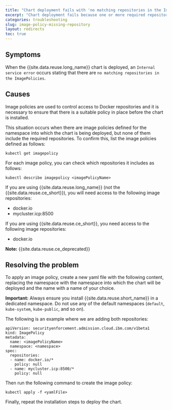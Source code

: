 ```yaml
---
title: "Chart deployment fails with 'no matching repositories in the ImagePolicies' error"
excerpt: "Chart deployment fails because one or more required repositories are missing from the deployed image policies."
categories: troubleshooting
slug: image-policy-missing-repository
layout: redirects
toc: true
---
```


## Symptoms

When the {{site.data.reuse.long_name}} chart is deployed, an `Internal service error` occurs stating that there are `no matching repositories in the ImagePolicies`.

## Causes

Image policies are used to control access to Docker repositories and it is necessary to ensure that there is a suitable policy in place before the chart is installed.

This situation occurs when there are image policies defined for the namespace into which the chart is being deployed, but none of them include the required repositories. To confirm this, list the image policies defined as follows:

```
kubectl get imagepolicy
```

For each image policy, you can check which repositories it includes as follows:

```
kubectl describe imagepolicy <imagePolicyName>
```

If you are using {{site.data.reuse.long_name}} (not the {{site.data.reuse.ce_short}}), you will need access to the following image repositories:

* docker.io
* mycluster.icp:8500

If you are using {{site.data.reuse.ce_short}}, you need access to the following image repositories:

* docker.io

**Note:** {{site.data.reuse.ce_deprecated}}

## Resolving the problem

To apply an image policy, create a new yaml file with the following content, replacing the namespace with the namespace into which the chart will be deployed and the name with a name of your choice.

**Important:** Always ensure you install {{site.data.reuse.short_name}} in a dedicated namespace. Do not use any of the default namespaces (`default`, `kube-system`, `kube-public`, and so on).

The following is an example where we are adding both repositories:

```
apiVersion: securityenforcement.admission.cloud.ibm.com/v1beta1
kind: ImagePolicy
metadata:
  name: <imagePolicyName>
  namespace: <namespace>
spec:
  repositories:
  - name: docker.io/*
    policy: null
  - name: mycluster.icp:8500/*
    policy: null
```

Then run the following command to create the image policy:

```
kubectl apply -f <yamlFile>
```

Finally, repeat the installation steps to deploy the chart.

